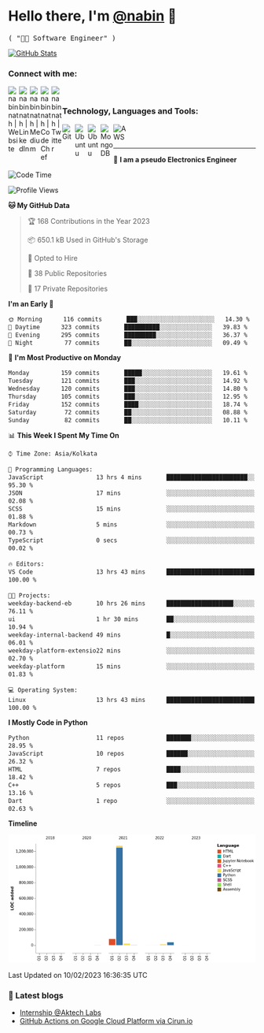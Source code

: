 <!-- <img src="profile_background.png" width="100%"> -->

<p>
  <h1>
    <b>Hello there, I'm <a href="https://github.com/nabin-nath">@nabin</a> 👋</b>
  </h1>
  <p>
    <samp>( "👨‍💻 Software Engineer" )</samp>
  </p>
</p>

<p>
  <a href="https://github.com/nabin-nath">
    <img alt="GitHub Stats" src="https://github-readme-stats.vercel.app/api?username=nabin-nath&show_icons=true&theme=dark&count_private=true&include_all_commits=false" />
  </a>
</p>

### Connect with me:

[<img align="left" alt="nabinnath | Website" width="22px" src="https://user-images.githubusercontent.com/55244069/206904166-939ff829-391e-4fb2-8d98-95ac7aaf22c0.png" />][website]
[<img align="left" alt="nabinnath | LinkedIn" width="22px" src="https://cdn.jsdelivr.net/npm/simple-icons@v3/icons/linkedin.svg" />][linkedin]
[<img align="left" alt="nabinnath | Medium" width="22px" src="https://cdn.jsdelivr.net/npm/simple-icons@v3/icons/medium.svg" />][medium]
[<img align="left" alt="nabinnath | Code Chef" width="22px" src="https://cdn.jsdelivr.net/npm/simple-icons@v3/icons/codechef.svg" />][codechef]
[<img align="left" alt="nabinnath | Twitter" width="22px" src="https://cdn.jsdelivr.net/npm/simple-icons@v3/icons/twitter.svg" />][twitter]

<br />

### Technology, Languages and Tools:

[<img align="left" title="git" alt="Git" width="26px" src="https://user-images.githubusercontent.com/55244069/152323251-ebc5bccf-6ea5-4725-ab92-2eb9b968938a.png" />][git]
[<img align="left" title="c++" alt="Ubuntu" width="26px" src="https://user-images.githubusercontent.com/55244069/152322009-974ab6c1-7e2b-46cd-8228-dc69799b9828.png" />][c++]
[<img align="left" title="react" alt="Ubuntu" width="26px" src="https://user-images.githubusercontent.com/55244069/152323669-c3b4ba4c-301b-4b64-a38d-6948e686abc6.png" />][react]
[<img align="left" title="mongodb" alt="MongoDB" width="26px" src="https://cdn.iconscout.com/icon/free/png-256/mongodb-3-1175138.png" />][mongodb]
[<img align="left" title="aws" alt="AWS" width="26px" src="https://cdn.icon-icons.com/icons2/2407/PNG/512/aws_icon_146074.png" />][aws]


<br />


<br />

---
🚀 **I am a pseudo Electronics Engineer**
<!--START_SECTION:waka-->
![Code Time](http://img.shields.io/badge/Code%20Time-401%20hrs%2014%20mins-blue)

![Profile Views](http://img.shields.io/badge/Profile%20Views-37-blue)

**🐱 My GitHub Data** 

> 🏆 168 Contributions in the Year 2023
 > 
> 📦 650.1 kB Used in GitHub's Storage 
 > 
> 💼 Opted to Hire
 > 
> 📜 38 Public Repositories 
 > 
> 🔑 17 Private Repositories  
 > 
**I'm an Early 🐤** 

```text
🌞 Morning      116 commits       ███░░░░░░░░░░░░░░░░░░░░░░   14.30 % 
🌆 Daytime      323 commits       ██████████░░░░░░░░░░░░░░░   39.83 % 
🌃 Evening      295 commits       █████████░░░░░░░░░░░░░░░░   36.37 % 
🌙 Night         77 commits       ██░░░░░░░░░░░░░░░░░░░░░░░   09.49 % 

```
📅 **I'm Most Productive on Monday** 

```text
Monday         159 commits       █████░░░░░░░░░░░░░░░░░░░░   19.61 % 
Tuesday        121 commits       ███░░░░░░░░░░░░░░░░░░░░░░   14.92 % 
Wednesday      120 commits       ███░░░░░░░░░░░░░░░░░░░░░░   14.80 % 
Thursday       105 commits       ███░░░░░░░░░░░░░░░░░░░░░░   12.95 % 
Friday         152 commits       ████░░░░░░░░░░░░░░░░░░░░░   18.74 % 
Saturday        72 commits       ██░░░░░░░░░░░░░░░░░░░░░░░   08.88 % 
Sunday          82 commits       ██░░░░░░░░░░░░░░░░░░░░░░░   10.11 % 

```


📊 **This Week I Spent My Time On** 

```text
⌚︎ Time Zone: Asia/Kolkata

💬 Programming Languages: 
JavaScript               13 hrs 4 mins       ███████████████████████░░   95.30 % 
JSON                     17 mins             ░░░░░░░░░░░░░░░░░░░░░░░░░   02.08 % 
SCSS                     15 mins             ░░░░░░░░░░░░░░░░░░░░░░░░░   01.88 % 
Markdown                 5 mins              ░░░░░░░░░░░░░░░░░░░░░░░░░   00.73 % 
TypeScript               0 secs              ░░░░░░░░░░░░░░░░░░░░░░░░░   00.02 % 

🔥 Editors: 
VS Code                  13 hrs 43 mins      █████████████████████████   100.00 % 

🐱‍💻 Projects: 
weekday-backend-eb       10 hrs 26 mins      ███████████████████░░░░░░   76.11 % 
ui                       1 hr 30 mins        ██░░░░░░░░░░░░░░░░░░░░░░░   10.94 % 
weekday-internal-backend 49 mins             █░░░░░░░░░░░░░░░░░░░░░░░░   06.01 % 
weekday-platform-extensio22 mins             ░░░░░░░░░░░░░░░░░░░░░░░░░   02.70 % 
weekday-platform         15 mins             ░░░░░░░░░░░░░░░░░░░░░░░░░   01.83 % 

💻 Operating System: 
Linux                    13 hrs 43 mins      █████████████████████████   100.00 % 

```

**I Mostly Code in Python** 

```text
Python                   11 repos            ███████░░░░░░░░░░░░░░░░░░   28.95 % 
JavaScript               10 repos            ██████░░░░░░░░░░░░░░░░░░░   26.32 % 
HTML                     7 repos             ████░░░░░░░░░░░░░░░░░░░░░   18.42 % 
C++                      5 repos             ███░░░░░░░░░░░░░░░░░░░░░░   13.16 % 
Dart                     1 repo              ░░░░░░░░░░░░░░░░░░░░░░░░░   02.63 % 

```


**Timeline**

![Chart not found](https://raw.githubusercontent.com/nabin-nath/nabin-nath/main/charts/bar_graph.png) 


 Last Updated on 10/02/2023 16:36:35 UTC
<!--END_SECTION:waka-->

### 📕 Latest blogs

<!-- BLOG-POST-LIST:START -->
- [Internship @Aktech Labs](https://nabin-nath.github.io/posts/aktech-labs-intern/)
- [GitHub Actions on Google Cloud Platform via Cirun.io](https://medium.com/@nabinnath9/github-actions-on-google-cloud-platform-via-cirun-io-28a36c3b1c22?source=rss-51e400dd2d27------2)
<!-- BLOG-POST-LIST:END -->


[vscode]: https://code.visualstudio.com/
[javascript]: https://www.w3schools.com/js/DEFAULT.asp
[nodejs]: https://nodejs.org/en/
[mongodb]: https://www.mongodb.com/
[gremlin]: https://tinkerpop.apache.org/
[java]: https://www.java.com/en/
[php]: https://www.php.net/
[golang]: https://go.dev/
[typescript]: https://www.typescriptlang.org/
[mysql]: https://www.mysql.com/
[neo4j]: https://neo4j.com/
[arangodb]: https://www.arangodb.com/
[ubuntu]: https://ubuntu.com/
[phpstrom]: https://www.jetbrains.com/phpstorm/
[intellij]: https://www.jetbrains.com/idea/
[pycharm]: https://www.jetbrains.com/pycharm/
[goland]: https://www.jetbrains.com/go/
[kubernetes]: https://kubernetes.io/
[terraform]: https://www.hashicorp.com/products/terraform
[laravel]: https://laravel.com/
[express]: https://expressjs.com/
[flask]: https://flask.palletsprojects.com/en/2.0.x/
[python]: https://www.python.org/
[spring]: https://spring.io/projects/spring-boot
[redis]: https://redis.io/
[docker]: https://www.docker.com/
[aws]: https://aws.amazon.com/
[socketIO]: https://socket.io/
[kafka]: https://kafka.apache.org/
[plsql]: https://www.postgresql.org/
[git]: https://git-scm.com/
[elasticsearch]: https://git-scm.com/
[kibana]: https://git-scm.com/
[website]: http://nabin-nath.github.io/
[medium]: https://medium.com/@nabinnath9/
[codechef]: http://codechef.com/users/nabinnath9/
[twitter]: https://twitter.com/nabin_nath9
[facebook]: https://www.facebook.com/people/Nabin-Nath/100006391395983/
[linkedin]: https://www.linkedin.com/in/nabinnath9/
[c++]: https://www.cplusplus.com/reference/
[react]: https://reactjs.org/

